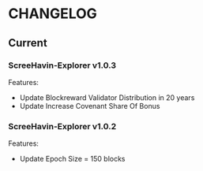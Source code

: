 # CHANGELOG

## Current

### ScreeHavin-Explorer v1.0.3
Features:
+ Update Blockreward Validator Distribution in 20 years
+ Update Increase Covenant Share Of Bonus

### ScreeHavin-Explorer v1.0.2
Features:
+ Update Epoch Size = 150 blocks


